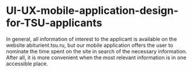# UI-UX-mobile-application-design-for-TSU-applicants
In general, all information of interest to the applicant is available on the website abiturient.tsu.ru, but our mobile application offers the user to nominate the time spent on the site in search of the necessary information. After all, it is more convenient when the most relevant information is in one accessible place.
